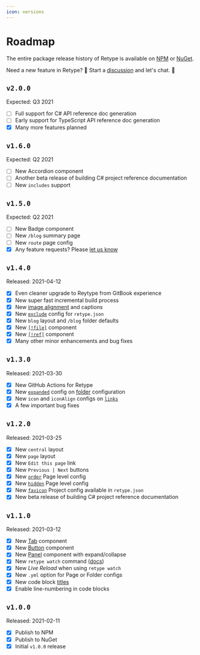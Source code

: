```yaml
---
icon: versions
---
```

# Roadmap

The entire package release history of Retype is available on [NPM](https://www.npmjs.com/package/retypeapp) or [NuGet](https://nuget.org/packages/retypeapp).

Need a new feature in Retype? :eyes: Start a [discussion](https://github.com/retypeapp/retype/discussions) and let's chat. :speech_balloon:

## `v2.0.0`

Expected: Q3 2021

- [ ] Full support for C# API reference doc generation
- [ ] Early support for TypeScript API reference doc generation
- [x] Many more features planned

## `v1.6.0`

Expected: Q2 2021

- [ ] New Accordion component
- [ ] Another beta release of building C# project reference documentation
- [ ] New `includes` support

## `v1.5.0`

Expected: Q2 2021

- [ ] New Badge component
- [ ] New `/blog` summary page
- [ ] New `route` page config
- [x] Any feature requests? Please [let us know](https://github.com/retypeapp/retype/discussions/)

## `v1.4.0`

Released: 2021-04-12

- [x] Even cleaner upgrade to Reytype from GitBook experience
- [x] New super fast incremental build process
- [x] New [image alignment](guides/formatting.md#image-alignment) and captions
- [x] New [`exclude`](configuration/project.md#exclude) config for `retype.json`
- [x] New `blog` layout and `/blog` folder defaults
- [x] New [`[!file]`](guides/formatting.md#file-download) component
- [x] New [`[!ref]`](guides/formatting.md#reference-link) component
- [x] Many other minor enhancements and bug fixes

## `v1.3.0`

Released: 2021-03-30

- [x] New GitHub Actions for Retype
- [x] New [`expanded`](configuration/page.md#expanded) config on [folder](configuration/folder.md) configuration
- [x] New `icon` and `iconAlign` configs on [`links`](configuration/project.md#links)
- [x] A few important bug fixes

## `v1.2.0`

Released: 2021-03-25

- [x] New `central` layout
- [x] New `page` layout
- [x] New `Edit this page` link
- [x] New `Previous | Next` buttons
- [x] New [`order`](configuration/page.md#order) Page level config
- [x] New [`hidden`](configuration/page.md#hidden) Page level config
- [x] New [`favicon`](configuration/project.md#favicon) Project config available in `retype.json`
- [x] New beta release of building C# project reference documentation

## `v1.1.0`

Released: 2021-03-12

- [x] New [Tab](guides/formatting.md#tabs) component
- [x] New [Button](guides/formatting.md#buttons) component
- [x] New [Panel](guides/formatting.md#panels) component with expand/collapse
- [x] New `retype watch` command ([docs](cli.md#retype-watch))
- [x] New _Live Reload_ when using `retype watch`
- [x] New `.yml` option for Page or Folder configs
- [x] New code block [titles](guides/formatting.md#code-blocks)
- [x] Enable line-numbering in code blocks

## `v1.0.0`

Released: 2021-02-11

- [x] Publish to NPM
- [x] Publish to NuGet
- [x] Initial `v1.0.0` release